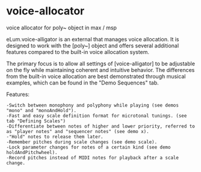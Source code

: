 # voice-allocator
voice allocator for poly~ object in max / msp

eLum.voice-alligator is an external that manages voice allocation. It is designed to work with the [poly~] object and offers several additional features compared to the built-in voice allocation system.

The primary focus is to allow all settings of [voice-alligator] to be adjustable on the fly while maintaining coherent and intuitive behavior. The differences from the built-in voice allocation are best demonstrated through musical examples, which can be found in the "Demo Sequences" tab.

Features:

    -Switch between monophony and polyphony while playing (see demos "mono" and "monoAndHold").
    -Fast and easy scale definition format for microtonal tunings. (see tab "Defining Scales")
    -Differentiate between notes of higher and lower priority, referred to as "player notes" and "sequencer notes" (see demo x).
    -"Hold" notes to release them later.
    -Remember pitches during scale changes (see demo scale).
    -Lock parameter changes for notes of a certain kind (see demo holdAndPitchwheel).
    -Record pitches instead of MIDI notes for playback after a scale change.